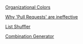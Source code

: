 <!--bl
(filemeta
    (title "General"))
/bl-->

[Organizational Colors](https://www.workplacepeaceinstitute.com/post/reimagining-the-workplace-organizational-paradigms)

[Why 'Pull Requests' are ineffective](https://chelseatroy.com/2019/12/18/reviewing-pull-requests/)

[List Shuffler](https://www.random.org/lists/)

[Combination Generator](https://calculla.com/combinations_generator)